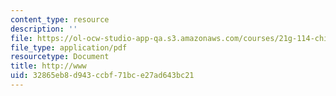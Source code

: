 ```yaml
---
content_type: resource
description: ''
file: https://ol-ocw-studio-app-qa.s3.amazonaws.com/courses/21g-114-chinese-vi-streamlined-spring-2005/32865eb8d943ccbf71bce27ad643bc21_MIT21G_114S05_4_13f.pdf
file_type: application/pdf
resourcetype: Document
title: http://www
uid: 32865eb8-d943-ccbf-71bc-e27ad643bc21
---
```

